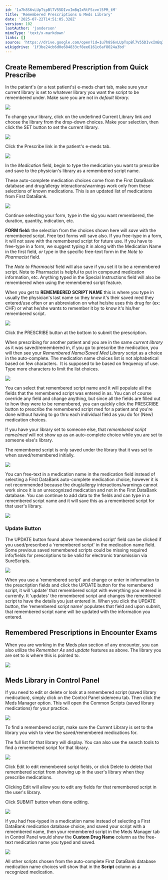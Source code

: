 ```yaml
---
id: '1u7h8S6vLUpTspBl7V55DIvxImBqIxRtFScvnl5PM_tM'
title: 'Remembered Prescriptions & Meds Library'
date: '2025-07-22T14:51:05.328Z'
version: 102
lastAuthor: 'janderson'
mimeType: 'text/x-markdown'
links: []
source: 'https://drive.google.com/open?id=1u7h8S6vLUpTspBl7V55DIvxImBqIxRtFScvnl5PM_tM'
wikigdrive: '1f3be24cb6d0e684833cf8ee6161c6af8024a3bd'
---
```

## Create Remembered Prescription from Quick Prescribe

In the patient's (or a test patient's) e-meds chart tab, make sure your current library is set to whatever library you want the script to be remembered under. Make sure you are not in *default library.*

![](../remembered-prescriptions-and-meds-library.assets/5728a02b4d98070c821d5e77f7e1380e.png)

To change your library, click on the underlined Current Library link and choose the library from the drop-down choices. Make your selection, then click the SET button to set the current library.

![](../remembered-prescriptions-and-meds-library.assets/ce8bb70a0aebfffb90fbf3a9d514fff5.png)

Click the Prescribe link in the patient's e-meds tab.

![](../remembered-prescriptions-and-meds-library.assets/6d07ad2d7b19177ad2a1d729b68978dd.png)

In the *Medication* field, begin to type the medication you want to prescribe and save to the physician's library as a remembered script name.

These auto-complete medication choices come from the First DataBank database and drug/allergy interactions/warnings work only from these selections of known medications. This is an updated list of medications from First DataBank.

![](../remembered-prescriptions-and-meds-library.assets/2c2e44f6525327a62ada53d6df2211a2.png)

Continue selecting your form, type in the sig you want remembered, the duration, quantity, indication, etc.

**FORM field:** the selection from the choices shown here will *save* with the remembered script. Free text forms will save also. If you free-type in a form, it will not save with the remembered script for future use. If you have to free-type in a form, we suggest typing it in along with the Medication Name in the first field, *or* type in the specific free-text form in the *Note to Pharmacist* field.

The *Note to Pharmacist* field will also save if you set it to be a remembered script. Note to Pharmacist is helpful to put in compound medication information, etc. Anything typed in the Special Instructions field will also be remembered when using the remembered script feature.

When you get to **REMEMBERED SCRIPT NAME** this is where you type in usually the physician's last name so they know it's their saved med they entered/use often or an abbreviation on what he/she uses this drug for (ex: CHF) or what he/she wants to remember it by to know it's his/her remembered script.

![](../remembered-prescriptions-and-meds-library.assets/9ce81a4652ce9711ddb53247b58275eb.png)

Click the PRESCRIBE button at the bottom to submit the prescription.

When prescribing for another patient and you are in the same *current library* as it was saved/remembered in, if you go to prescribe the medication, you will then see your *Remembered Name/Saved Med Library* script as a choice in the auto-complete. The medication name choices list is not alphabetical based on few characters.  It is supposed to be based on frequency of use. Type more characters to limit the list choices.

![](../remembered-prescriptions-and-meds-library.assets/cff27766189bcfd33e5e6b9bf2d09d1a.png)

You can select that remembered script name and it will populate all the fields that the remembered script was entered in as. You can of course override any field and change anything, but since all the fields are filled out to how they were to be remembered, you can quickly click the PRESCRIBE button to prescribe the remembered script med for a patient and you're done without having to go thru each individual field as you do for (New) medication choices.

If you have your library set to someone else, that *remembered script name/med* will not show up as an auto-complete choice while you are set to someone else's library.

The remembered script is only saved under the library that it was set to when saved/remembered initially.

![](../remembered-prescriptions-and-meds-library.assets/a037bfd95061c34f85cd7f7a9b912dfb.png)

You can free-text in a medication name in the medication field instead of selecting a First DataBank auto-complete medication choice, however it is not recommended because the drug/allergy interactions/warnings cannot work since it is an unrecognized medication and not in the First DataBank database. You can continue to add data to the fields and can type in a remembered script name and it will save this as a remembered script for that user's library.

![](../remembered-prescriptions-and-meds-library.assets/79abfd11190a110d1fbadada0fe7b77a.png)

### Update Button

The UPDATE button found above ‘remembered script' field can be clicked if you used/prescribed a ‘remembered script' in the medication name field. Some previous saved remembered scripts could be missing required info/fields for prescriptions to be valid for electronic transmission via SureScripts.

![](../remembered-prescriptions-and-meds-library.assets/dbb1da191759d25f4092a0b2b157247d.png)

When you use a ‘remembered script' and change or enter in information to the prescription fields and click the UPDATE button for the remembered script, it will ‘update' that remembered script with everything you entered in currently. It ‘updates' the remembered script and changes the remembered script to have the details you just entered in. When you click the UPDATE button, the ‘remembered script name' populates that field and upon submit, that remembered script name will be updated with the information you entered.

## Remembered Prescriptions in Encounter Exams

When you are working in the Meds plan section of any encounter, you can also utilize the *Remember As* and *update* features as above. The library you are set to is where this is pointed to.

![](../remembered-prescriptions-and-meds-library.assets/d90f5484897012679365d26ca80a8046.png)

## Meds Library in Control Panel

If you need to edit or delete or look at a remembered script (saved library medication), simply click on the Control Panel sidemenu tab. Then click the Meds Manager option. This will open the Common Scripts (saved library medications) for your practice.

![](../remembered-prescriptions-and-meds-library.assets/5437e5f3755e9e2ed03cb346b03d92dc.png)

To find a remembered script, make sure the Current Library is set to the library you wish to view the saved/remembered medications for.

The full list for that library will display. You can also use the search tools to find a remembered script for that library.

![](../remembered-prescriptions-and-meds-library.assets/4ddf8ac729173b36d5047cb50236f863.png)

Click Edit to edit remembered script fields, or click Delete to delete that remembered script from showing up in the user's library when they prescribe medications.

Clicking Edit will allow you to edit any fields for that remembered script in the user's library.

Click SUBMIT button when done editing.

![](../remembered-prescriptions-and-meds-library.assets/363fc705924f575321ce68917e20feba.png)

If you had free-typed in a medication name instead of selecting a First DataBank medication database choice, and saved your script with a remembered name, then your remembered script in the Meds Manager tab in Control Panel would show the **Custom Drug Name** column as the free-text medication name you typed and saved.

![](../remembered-prescriptions-and-meds-library.assets/4bd8c1300b0b8fcebab861b84fec1e8e.png)

All other scripts chosen from the auto-complete First DataBank database medication name choices will show that in the **Script** column as a recognized medication.
